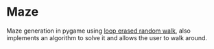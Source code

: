 # Maze

Maze generation in pygame using [loop erased random walk](https://en.wikipedia.org/wiki/Maze_generation_algorithm#Wilson's_algorithm), also implements an algorithm to solve it and allows the user to walk around.

